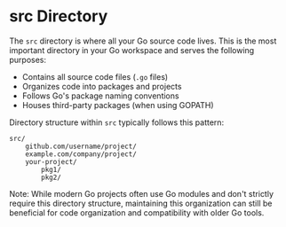 # src Directory

The `src` directory is where all your Go source code lives. This is the most important directory in your Go workspace and serves the following purposes:

- Contains all source code files (`.go` files)
- Organizes code into packages and projects
- Follows Go's package naming conventions
- Houses third-party packages (when using GOPATH)

Directory structure within `src` typically follows this pattern:
```
src/
    github.com/username/project/
    example.com/company/project/
    your-project/
        pkg1/
        pkg2/
```

Note: While modern Go projects often use Go modules and don't strictly require this directory structure, maintaining this organization can still be beneficial for code organization and compatibility with older Go tools. 
